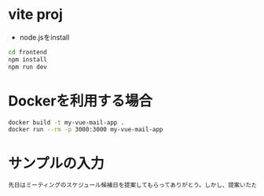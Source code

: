 # vite proj

* node.jsをinstall

```sh
cd frontend
npm install
npm run dev
```

# Dockerを利用する場合

```sh
docker build -t my-vue-mail-app .
docker run --rm -p 3000:3000 my-vue-mail-app
```

# サンプルの入力

```txt
先日はミーティングのスケジュール候補日を提案してもらってありがとう。しかし、提案いただいた日程では私たちの方で調整が難しい。ということで、改めて下記のいずれかでミーティングを実施することはできる？次の日程の中から都合が合う日程を教えて。6月5日（日）終日、6月6日（月）午前中、6月8日（水）午後
```